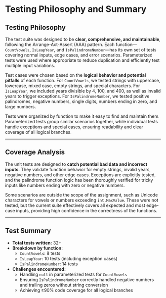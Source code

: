 # Testing Philosophy and Summary

## Testing Philosophy
The test suite was designed to be **clear, comprehensive, and maintainable**, following the Arrange-Act-Assert (AAA) pattern. Each function—`CountVowels`, `IsLeapYear`, and `IsPalindromeNumber`—has its own set of tests covering normal inputs, edge cases, and error scenarios. Parameterized tests were used where appropriate to reduce duplication and efficiently test multiple input variations.  

Test cases were chosen based on the **logical behavior and potential pitfalls** of each function. For `CountVowels`, we tested strings with uppercase, lowercase, mixed case, empty strings, and special characters. For `IsLeapYear`, we included years divisible by 4, 100, and 400, as well as invalid years to trigger exceptions. For `IsPalindromeNumber`, we tested positive palindromes, negative numbers, single digits, numbers ending in zero, and large numbers.  

Tests were organized by function to make it easy to find and maintain them. Parameterized tests group similar scenarios together, while individual tests handle exceptions and special cases, ensuring readability and clear coverage of all logical branches.

---

## Coverage Analysis
The unit tests are designed to **catch potential bad data and incorrect inputs**. They validate function behavior for empty strings, invalid years, negative numbers, and other edge cases. Exceptions are explicitly tested, and the palindrome function logic has been thoroughly verified for tricky inputs like numbers ending with zero or negative numbers.  

Some scenarios are outside the scope of the assignment, such as Unicode characters for vowels or numbers exceeding `int.MaxValue`. These were not tested, but the current suite effectively covers all expected and most edge-case inputs, providing high confidence in the correctness of the functions.  

---

## Test Summary
- **Total tests written:** 32+  
- **Breakdown by function:**  
  - `CountVowels`: 8 tests  
  - `IsLeapYear`: 10 tests (including exception cases)  
  - `IsPalindromeNumber`: 14 tests  
- **Challenges encountered:**  
  - Handling `null` in parameterized tests for `CountVowels`  
  - Ensuring `IsPalindromeNumber` correctly handled negative numbers and trailing zeros without string conversion  
  - Achieving ≥90% code coverage for all logical branches
